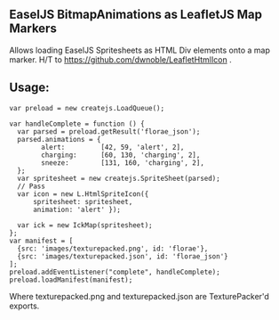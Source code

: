 EaselJS BitmapAnimations as LeafletJS Map Markers
-------------------------------------------------

Allows loading EaselJS Spritesheets as HTML Div elements onto a map
marker.  H/T to https://github.com/dwnoble/LeafletHtmlIcon .

Usage:
-----


	var preload = new createjs.LoadQueue();
	
	var handleComplete = function () {
	  var parsed = preload.getResult('florae_json');
	  parsed.animations = {
	        alert:         [42, 59, 'alert', 2],
	        charging:      [60, 130, 'charging', 2],
	        sneeze:        [131, 160, 'charging', 2],
	  };
	  var spritesheet = new createjs.SpriteSheet(parsed);
	  // Pass 
	  var icon = new L.HtmlSpriteIcon({ 
	      spritesheet: spritesheet,
	      animation: 'alert' });
	
	  var ick = new IckMap(spritesheet);
	};
	var manifest = [    
	  {src: 'images/texturepacked.png', id: 'florae'},
	  {src: 'images/texturepacked.json', id: 'florae_json'}
	];
	preload.addEventListener("complete", handleComplete);
	preload.loadManifest(manifest);


Where texturepacked.png and texturepacked.json are TexturePacker'd exports.
